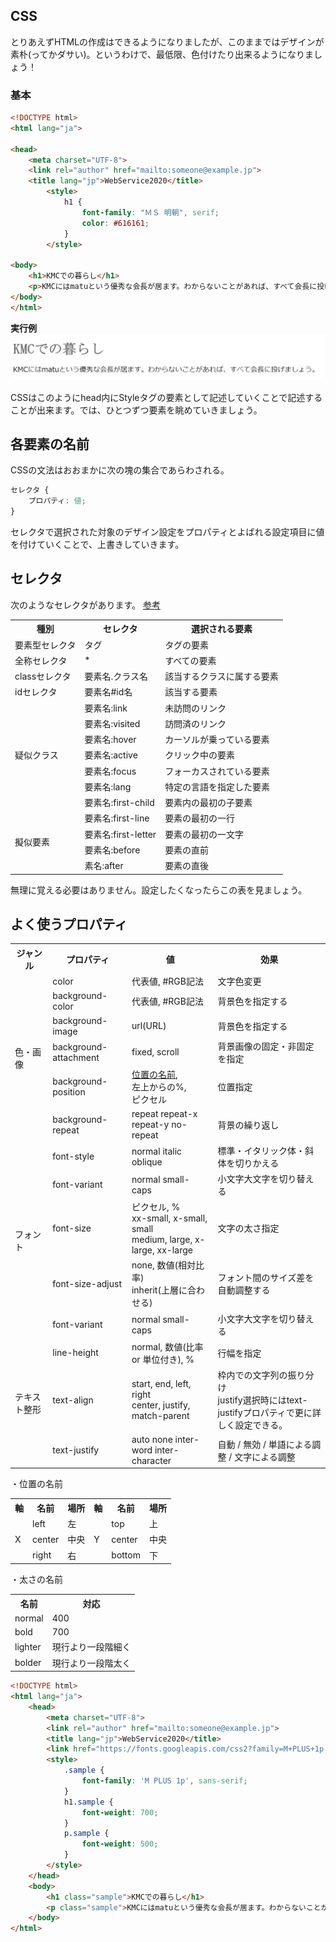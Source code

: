 ## CSS
とりあえずHTMLの作成はできるようになりましたが、このままではデザインが素朴(ってかダサい)。というわけで、最低限、色付けたり出来るようになりましょう！

### 基本
```html
<!DOCTYPE html>
<html lang="ja">

<head>
    <meta charset="UTF-8">
    <link rel="author" href="mailto:someone@example.jp">
    <title lang="jp">WebService2020</title>
        <style>
            h1 {
                font-family: "ＭＳ 明朝", serif;
                color: #616161;
            }
        </style>

<body>
    <h1>KMCでの暮らし</h1>
    <p>KMCにはmatuという優秀な会長が居ます。わからないことがあれば、すべて会長に投げましょう。</p>
</body>
</html>
```
**実行例**
![例1](./resources/css1.jpg)

CSSはこのようにhead内にStyleタグの要素として記述していくことで記述することが出来ます。では、ひとつずつ要素を眺めていきましょう。

## 各要素の名前
CSSの文法はおおまかに次の塊の集合であらわされる。
```css
セレクタ {
    プロパティ: 値;
}
```

セレクタで選択された対象のデザイン設定をプロパティとよばれる設定項目に値を付けていくことで、上書きしていきます。

## セレクタ
次のようなセレクタがあります。
[参考](http://www.htmq.com/csskihon/005.shtml)

<table>
    <tr>
        <th>種別</th><th>セレクタ</th><th>選択される要素</th>
    </tr>
    <tr>
        <td>要素型セレクタ</td><td>タグ</td><td>タグの要素</td>
    </tr>
    <tr>
        <td>全称セレクタ</td><td>*</td><td>すべての要素</td>
    </tr>
    <tr>
        <td>classセレクタ</td><td>要素名.クラス名</td><td>該当するクラスに属する要素</td>
    </tr>
    <tr>
        <td>idセレクタ</td><td>要素名#id名</td><td>該当する要素</td>
    </tr>
    <tr>
        <td rowspan="7">疑似クラス</td><td>要素名:link</td><td>未訪問のリンク</td>
    </tr>
    <tr>
        <td>要素名:visited</td><td>訪問済のリンク</td>
    </tr>
    <tr>
        <td>要素名:hover</td><td>カーソルが乗っている要素</td>
    </tr>
    <tr>
        <td>要素名:active</td><td>クリック中の要素</td>
    </tr>
    <tr>
        <td>要素名:focus</td><td>フォーカスされている要素</td>
    </tr>
    <tr>
        <td>要素名:lang</td><td>特定の言語を指定した要素</td>
    </tr>
    <tr>
        <td>要素名:first-child</td><td>要素内の最初の子要素</td>
    </tr>
    <tr>
        <td rowspan="4">擬似要素</td><td>要素名:first-line</td><td>要素の最初の一行</td>
    </tr>
    <tr>
        <td>要素名:first-letter</td><td>要素の最初の一文字</td>
    </tr>
    <tr>
        <td>要素名:before</td><td>要素の直前</td>
    </tr>
    <tr>
        <td>素名:after</td><td>要素の直後</td>
    </tr>
</table>

無理に覚える必要はありません。設定したくなったらこの表を見ましょう。

## よく使うプロパティ

<table>
    <tr>
        <th>ジャンル</th><th>プロパティ</th><th>値</th><th>効果</th>
    </tr>
    <tr>
        <td rowspan="11">色・画像</td><td>color</td><td>代表値, #RGB記法</td><td>文字色変更</td>
    <tr>
    <tr>
        <td>background-color</td><td>代表値, #RGB記法</td><td>背景色を指定する</td>
    <tr>
    <tr>
        <td>background-image</td><td>url(URL)</td><td>背景色を指定する</td>
    <tr>
    <tr>
        <td>background-attachment</td><td>fixed, scroll</td><td>背景画像の固定・非固定を指定</td>
    <tr>
    <tr>
        <td>background-position</td><td><a href="#position">位置の名前</a>, <br>左上からの%, <br>ピクセル</td><td>位置指定</td>
    <tr>
    <tr>
        <td>background-repeat</td><td>repeat repeat-x repeat-y no-repeat</td><td>背景の繰り返し</td>
    <tr>
    <tr>
        <td rowspan="10">フォント</td><td>font-style</td><td>normal italic oblique</td><td>標準・イタリック体・斜体を切りかえる</td>
    <tr>
    <tr>
        <td>font-variant</td><td>normal small-caps</td><td>小文字大文字を切り替える</td>
    <tr>
    <tr>
        <td>font-size</td><td>ピクセル, %<br>xx-small, x-small, small<br>medium, large, x-large, xx-large</td><td>文字の太さ指定</td>
    <tr>
    <tr>
        <td>font-size-adjust</td><td>none, 数値(相対比率)<br>inherit(上層に合わせる)</td><td>フォント間のサイズ差を自動調整する</td>
    <tr>
    <tr>
        <td>font-variant</td><td>normal small-caps</td><td>小文字大文字を切り替える</td>
    <tr>
    <tr>
        <td rowspan="10">テキスト整形</td><td>line-height</td><td>normal, 数値(比率 or 単位付き), %</td><td>行幅を指定</td>
    <tr>
    <tr>
        <td>text-align</td><td>start, end, left, right<br>center, justify, match-parent</td><td>枠内での文字列の振り分け<br>justify選択時にはtext-justifyプロパティで更に詳しく設定できる。</td>
    <tr>
    <tr>
        <td>text-justify</td><td>auto none inter-word inter-character</td><td>自動 / 無効 / 単語による調整 / 文字による調整</td>
    <tr>
</table>

<a id="position">・位置の名前</a><br>
<table>
    <tr>
        <th>軸</th><th>名前</th><th>場所</th><th>軸</th><th>名前</th><th>場所</th>
    </tr>
    <tr>
        <td rowspan="3">X</td><td>left</td><td>左</td><td rowspan="3">Y</td><td>top</td><td>上</td>
    </tr>
    <tr>
        <td>center</td><td>中央</td><td>center</td><td>中央</td>
    </tr>
    <tr>
        <td>right</td><td>右</td><td>bottom</td><td>下</td>
    </tr>
</table>

<a id="weight">・太さの名前</a><br>
<table>
    <tr>
        <th>名前</th><th>対応</th>
    </tr>
    <tr>
        <td>normal</td><td>400</td>
    </tr>
    <tr>
        <td>bold </td><td>700</td>
    </tr>
    <tr>
        <td>lighter</td><td>現行より一段階細く</td>
    </tr>
    <tr>
        <td>bolder </td><td>現行より一段階太く</td>
    </tr>
</table>

```html
<!DOCTYPE html>
<html lang="ja">
    <head>
        <meta charset="UTF-8">
        <link rel="author" href="mailto:someone@example.jp">
        <title lang="jp">WebService2020</title> 
        <link href="https://fonts.googleapis.com/css2?family=M+PLUS+1p:wght@500;700&display=swap" rel="stylesheet">
        <style>
            .sample {                
                font-family: 'M PLUS 1p', sans-serif;
            }
            h1.sample {
                font-weight: 700;
            }
            p.sample {
                font-weight: 500; 
            }
        </style>
    </head>
    <body>
        <h1 class="sample">KMCでの暮らし</h1>
        <p class="sample">KMCにはmatuという優秀な会長が居ます。わからないことがあれば、すべて会長に投げましょう。</p>
    </body>
</html>
```